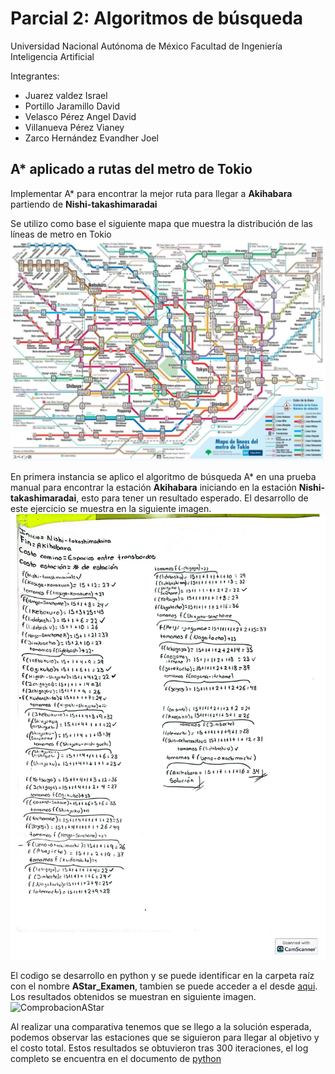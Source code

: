 # Parcial 2: Algoritmos de búsqueda

Universidad Nacional Autónoma de México 
Facultad de Ingeniería 
Inteligencia Artificial 

Integrantes:
- Juarez valdez Israel 
- Portillo Jaramillo David
- Velasco Pérez Angel David
- Villanueva Pérez Vianey
- Zarco Hernández Evandher Joel

## A* aplicado a rutas del metro de Tokio
Implementar A* para encontrar la mejor ruta para llegar a **Akihabara** partiendo de **Nishi-takashimaradai**

Se utilizo como base el siguiente mapa que muestra la distribución de las líneas de metro en Tokio
![MapaTokio](./Images/mapa_tokio.jpeg)

En primera instancia se aplico el algoritmo de búsqueda A* en una prueba manual para encontrar la estación **Akihabara** iniciando en la estación **Nishi-takashimaradai**, 
esto para tener un resultado esperado. El desarrollo de este ejercicio se muestra en la siguiente imagen.
![SolucionAStar](./Images/Solucion_AStar.jpg)

El codigo se desarrollo en python y se puede identificar en la carpeta raíz con el nombre **AStar_Examen**, tambien se puede acceder a el desde [aqui](./AStar_Examen.ipynb).
Los resultados obtenidos se muestran en siguiente imagen. 
![ComprobacionAStar](./Images/comprobacion_AStar.jpg)

Al realizar una comparativa tenemos que se llego a la solución esperada, podemos observar las estaciones que se siguieron para llegar al objetivo y el costo total. Estos resultados se obtuvieron tras 
300 iteraciones, el log completo se encuentra en el documento de [python](./AStar_Examen.ipynb) 




